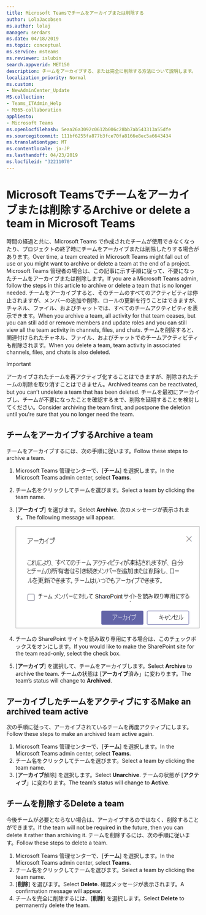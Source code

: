 ```yaml
---
title: Microsoft Teamsでチームをアーカイブまたは削除する
author: LolaJacobsen
ms.author: lolaj
manager: serdars
ms.date: 04/18/2019
ms.topic: conceptual
ms.service: msteams
ms.reviewer: islubin
search.appverid: MET150
description: チームをアーカイブする、または完全に削除する方法について説明します。
localization_priority: Normal
ms.custom:
- NewAdminCenter_Update
MS.collection:
- Teams_ITAdmin_Help
- M365-collaboration
appliesto:
- Microsoft Teams
ms.openlocfilehash: 5eaa26a3092c0612b006c28bb7ab543313a55dfe
ms.sourcegitcommit: 111bf6255fa877b3fce70fa8166e8ec5a6643434
ms.translationtype: MT
ms.contentlocale: ja-JP
ms.lasthandoff: 04/23/2019
ms.locfileid: "32211070"
---
```

<a name="archive-or-delete-a-team-in-microsoft-teams"></a><span data-ttu-id="26991-103">Microsoft Teamsでチームをアーカイブまたは削除する</span><span class="sxs-lookup"><span data-stu-id="26991-103">Archive or delete a team in Microsoft Teams</span></span>
===========================================

<span data-ttu-id="26991-104">時間の経過と共に、Microsoft Teams で作成されたチームが使用できなくなったり、プロジェクトの終了時にチームをアーカイブまたは削除したりする場合があります。</span><span class="sxs-lookup"><span data-stu-id="26991-104">Over time, a team created in Microsoft Teams might fall out of use or you might want to archive or delete a team at the end of a project.</span></span> <span data-ttu-id="26991-105">Microsoft Teams 管理者の場合は、この記事に示す手順に従って、不要になったチームをアーカイブまたは削除します。</span><span class="sxs-lookup"><span data-stu-id="26991-105">If you are a Microsoft Teams admin, follow the steps in this article to archive or delete a team that is no longer needed.</span></span> <span data-ttu-id="26991-106">チームをアーカイブすると、そのチームのすべてのアクティビティは停止されますが、メンバーの追加や削除、ロールの更新を行うことはできますが、チャネル、ファイル、およびチャットでは、すべてのチームアクティビティを表示できます。</span><span class="sxs-lookup"><span data-stu-id="26991-106">When you archive a team, all activity for that team ceases, but you can still add or remove members and update roles and you can still view all the team activity in channels, files, and chats.</span></span> <span data-ttu-id="26991-107">チームを削除すると、関連付けられたチャネル、ファイル、およびチャットでのチームアクティビティも削除されます。</span><span class="sxs-lookup"><span data-stu-id="26991-107">When you delete a team, team activity in associated channels, files, and chats is also deleted.</span></span> 

> [!IMPORTANT]
> <span data-ttu-id="26991-108">アーカイブされたチームを再アクティブ化することはできますが、削除されたチームの削除を取り消すことはできません。</span><span class="sxs-lookup"><span data-stu-id="26991-108">Archived teams can be reactivated, but you can’t undelete a team that has been deleted.</span></span> <span data-ttu-id="26991-109">チームを最初にアーカイブし、チームが不要になったことを確認するまで、削除を延期することを検討してください。</span><span class="sxs-lookup"><span data-stu-id="26991-109">Consider archiving the team first, and postpone the deletion until you're sure that you no longer need the team.</span></span>

## <a name="archive-a-team"></a><span data-ttu-id="26991-110">チームをアーカイブする</span><span class="sxs-lookup"><span data-stu-id="26991-110">Archive a team</span></span>

<span data-ttu-id="26991-111">チームをアーカイブするには、次の手順に従います。</span><span class="sxs-lookup"><span data-stu-id="26991-111">Follow these steps to archive a team.</span></span>

1. <span data-ttu-id="26991-112">Microsoft Teams 管理センターで、[**チーム**] を選択します。</span><span class="sxs-lookup"><span data-stu-id="26991-112">In the Microsoft Teams admin center, select **Teams**.</span></span>
2. <span data-ttu-id="26991-113">チーム名をクリックしてチームを選びます。</span><span class="sxs-lookup"><span data-stu-id="26991-113">Select a team by clicking the team name.</span></span>
3. <span data-ttu-id="26991-114">[**アーカイブ**] を選びます。</span><span class="sxs-lookup"><span data-stu-id="26991-114">Select **Archive**.</span></span> <span data-ttu-id="26991-115">次のメッセージが表示されます。</span><span class="sxs-lookup"><span data-stu-id="26991-115">The following message will appear.</span></span>

    ![Teams アーカイブメッセージのスクリーンショット](media/teams-archive-message.png)

4. <span data-ttu-id="26991-117">チームの SharePoint サイトを読み取り専用にする場合は、このチェックボックスをオンにします。</span><span class="sxs-lookup"><span data-stu-id="26991-117">If you would like to make the SharePoint site for the team read-only, select the check box.</span></span>
5. <span data-ttu-id="26991-118">[**アーカイブ**] を選択して、チームをアーカイブします。</span><span class="sxs-lookup"><span data-stu-id="26991-118">Select **Archive** to archive the team.</span></span> <span data-ttu-id="26991-119">チームの状態は [**アーカイブ**済み」に変わります。</span><span class="sxs-lookup"><span data-stu-id="26991-119">The team’s status will change to **Archived**.</span></span>

## <a name="make-an-archived-team-active"></a><span data-ttu-id="26991-120">アーカイブしたチームをアクティブにする</span><span class="sxs-lookup"><span data-stu-id="26991-120">Make an archived team active</span></span>

<span data-ttu-id="26991-121">次の手順に従って、アーカイブされているチームを再度アクティブにします。</span><span class="sxs-lookup"><span data-stu-id="26991-121">Follow these steps to make an archived team active again.</span></span>

1. <span data-ttu-id="26991-122">Microsoft Teams 管理センターで、[**チーム**] を選択します。</span><span class="sxs-lookup"><span data-stu-id="26991-122">In the Microsoft Teams admin center, select **Teams**.</span></span>
2. <span data-ttu-id="26991-123">チーム名をクリックしてチームを選びます。</span><span class="sxs-lookup"><span data-stu-id="26991-123">Select a team by clicking the team name.</span></span>
3. <span data-ttu-id="26991-124">[**アーカイブ**解除] を選択します。</span><span class="sxs-lookup"><span data-stu-id="26991-124">Select **Unarchive**.</span></span> <span data-ttu-id="26991-125">チームの状態が [**アクティブ**」に変わります。</span><span class="sxs-lookup"><span data-stu-id="26991-125">The team’s status will change to **Active**.</span></span>

## <a name="delete-a-team"></a><span data-ttu-id="26991-126">チームを削除する</span><span class="sxs-lookup"><span data-stu-id="26991-126">Delete a team</span></span>

<span data-ttu-id="26991-127">今後チームが必要とならない場合は、アーカイブするのではなく、削除することができます。</span><span class="sxs-lookup"><span data-stu-id="26991-127">If the team will not be required in the future, then you can delete it rather than archiving it.</span></span> <span data-ttu-id="26991-128">チームを削除するには、次の手順に従います。</span><span class="sxs-lookup"><span data-stu-id="26991-128">Follow these steps to delete a team.</span></span>

1.  <span data-ttu-id="26991-129">Microsoft Teams 管理センターで、[**チーム**] を選択します。</span><span class="sxs-lookup"><span data-stu-id="26991-129">In the Microsoft Teams admin center, select **Teams**.</span></span>
2.  <span data-ttu-id="26991-130">チーム名をクリックしてチームを選びます。</span><span class="sxs-lookup"><span data-stu-id="26991-130">Select a team by clicking the team name.</span></span>
3.  <span data-ttu-id="26991-131">[**削除**] を選びます。</span><span class="sxs-lookup"><span data-stu-id="26991-131">Select **Delete**.</span></span> <span data-ttu-id="26991-132">確認メッセージが表示されます。</span><span class="sxs-lookup"><span data-stu-id="26991-132">A confirmation message will appear.</span></span>
4.  <span data-ttu-id="26991-133">チームを完全に削除するには、[**削除**] を選択します。</span><span class="sxs-lookup"><span data-stu-id="26991-133">Select **Delete** to permanently delete the team.</span></span>



